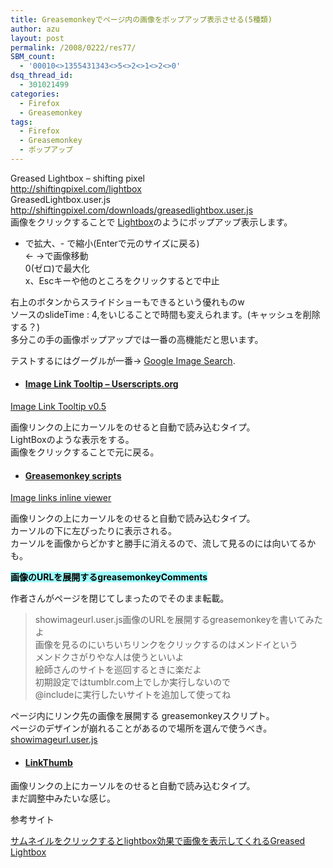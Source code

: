 ```yaml
---
title: Greasemonkeyでページ内の画像をポップアップ表示させる(5種類)
author: azu
layout: post
permalink: /2008/0222/res77/
SBM_count:
  - '00010<>1355431343<>5<>2<>1<>2<>0'
dsq_thread_id:
  - 301021499
categories:
  - Firefox
  - Greasemonkey
tags:
  - Firefox
  - Greasemonkey
  - ポップアップ
---
```

Greased Lightbox &#8211; shifting pixel  
<http://shiftingpixel.com/lightbox>  
GreasedLightbox.user.js  
<http://shiftingpixel.com/downloads/greasedlightbox.user.js>  
画像をクリックすることで [Lightbox][1]のようにポップアップ表示します。

+ で拡大、- で縮小(Enterで元のサイズに戻る)  
← →で画像移動  
0(ゼロ)で最大化  
x、Escキーや他のところをクリックするとで中止

右上のボタンからスライドショーもできるという優れものw  
ソースのslideTime : 4,をいじることで時間も変えられます。(キャッシュを削除する？)  
多分この手の画像ポップアップでは一番の高機能だと思います。

テストするにはグーグルが一番→ [Google Image Search][2].

*   #### [Image Link Tooltip – Userscripts.org][3]

[Image Link Tooltip v0.5][4]

画像リンクの上にカーソルをのせると自動で読み込むタイプ。  
LightBoxのような表示をする。  
画像をクリックすることで元に戻る。

*   #### [Greasemonkey scripts][5]

[Image links inline viewer][5]

画像リンクの上にカーソルをのせると自動で読み込むタイプ。  
カーソルの下に左ぴったりに表示される。  
カーソルを画像からどかすと勝手に消えるので、流して見るのには向いてるかも。

<span class="keyword"><strong style="color: black; background-color: #a0ffff">画像のURLを展開するgreasemonkeyComments</strong></span>

作者さんがページを閉じてしまったのでそのまま転載。

> showimageurl.user.js画像のURLを展開するgreasemonkeyを書いてみたよ  
> 画像を見るのにいちいちリンクをクリックするのはメンドイという  
> メンドクさがりやな人は使うといいよ  
> 絵師さんのサイトを巡回するときに楽だよ  
> 初期設定ではtumblr.com上でしか実行しないので  
> @includeに実行したいサイトを追加して使ってね

ページ内にリンク先の画像を展開する greasemonkeyスクリプト。  
ページのデザインが崩れることがあるので場所を選んで使うべき。  
[showimageurl.user.js ][6]

*   #### [LinkThumb][7]

画像リンクの上にカーソルをのせると自動で読み込むタイプ。  
まだ調整中みたいな感じ。

参考サイト

[サムネイルをクリックするとlightbox効果で画像を表示してくれるGreased Lightbox][8]

 [1]: http://www.huddletogether.com/projects/lightbox/
 [2]: http://images.google.jp/images?q=firefox
 [3]: http://userscripts.org/scripts/show/1868
 [4]: http://labs.beffa.org/greasemonkey/ImageLinkTooltip.user.js
 [5]: http://www.grauw.nl/projects/pc/greasemonkey/
 [6]: http://efcl.info/wp-content/uploads/showimageurl.user.js
 [7]: http://userscripts.org/scripts/show/23031
 [8]: http://kengo.preston-net.com/archives/002867.shtml